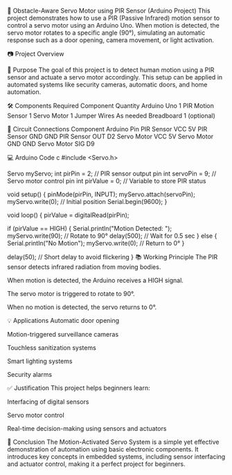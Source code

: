 🔧 Obstacle-Aware Servo Motor using PIR Sensor (Arduino Project)
This project demonstrates how to use a PIR (Passive Infrared) motion sensor to control a servo motor using an Arduino Uno. When motion is detected, the servo motor rotates to a specific angle (90°), simulating an automatic response such as a door opening, camera movement, or light activation.

📷 Project Overview

🎯 Purpose
The goal of this project is to detect human motion using a PIR sensor and actuate a servo motor accordingly. This setup can be applied in automated systems like security cameras, automatic doors, and home automation.

🛠️ Components Required
Component	Quantity
Arduino Uno	1
PIR Motion Sensor	1
Servo Motor	1
Jumper Wires	As needed
Breadboard	1 (optional)

🔌 Circuit Connections
Component	Arduino Pin
PIR Sensor VCC	5V
PIR Sensor GND	GND
PIR Sensor OUT	D2
Servo Motor VCC	5V
Servo Motor GND	GND
Servo Motor SIG	D9

💻 Arduino Code
c
#include <Servo.h>

Servo myServo;
int pirPin = 2;         // PIR sensor output pin
int servoPin = 9;       // Servo motor control pin
int pirValue = 0;       // Variable to store PIR status

void setup() {
  pinMode(pirPin, INPUT);
  myServo.attach(servoPin);
  myServo.write(0);     // Initial position
  Serial.begin(9600);
}

void loop() {
  pirValue = digitalRead(pirPin);

  if (pirValue == HIGH) {
    Serial.println("Motion Detected: ");
    myServo.write(90);  // Rotate to 90°
    delay(500);         // Wait for 0.5 sec
  } else {
    Serial.println("No Motion");
    myServo.write(0);   // Return to 0°
  }

  delay(50);            // Short delay to avoid flickering
}
📚 Working Principle
The PIR sensor detects infrared radiation from moving bodies.

When motion is detected, the Arduino receives a HIGH signal.

The servo motor is triggered to rotate to 90°.

When no motion is detected, the servo returns to 0°.

💡 Applications
Automatic door opening

Motion-triggered surveillance cameras

Touchless sanitization systems

Smart lighting systems

Security alarms

✅ Justification
This project helps beginners learn:

Interfacing of digital sensors

Servo motor control

Real-time decision-making using sensors and actuators

🧾 Conclusion
The Motion-Activated Servo System is a simple yet effective demonstration of automation using basic electronic components. It introduces key concepts in embedded systems, including sensor interfacing and actuator control, making it a perfect project for beginners.
